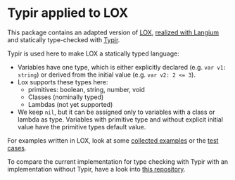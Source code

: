 # Typir applied to LOX

This package contains an adapted version of [LOX](https://craftinginterpreters.com/the-lox-language.html), [realized with Langium](https://github.com/TypeFox/langium-lox) and statically type-checked with [Typir](https://typir.org/).

Typir is used here to make LOX a statically typed language:

- Variables have one type, which is either explicitly declared (e.g. `var v1: string`) or derived from the initial value (e.g. `var v2: 2 <= 3`).
- Lox supports these types here:
  - primitives: boolean, string, number, void
  - Classes (nominally typed)
  - Lambdas (not yet supported)
- We keep `nil`, but it can be assigned only to variables with a class or lambda as type.
  Variables with primitive type and without explicit initial value have the primitive types default value.

For examples written in LOX, look at some [collected examples](./examples/) or the [test cases](./test/).

To compare the current implementation for type checking with Typir with an implementation without Typir, have a look into [this repository](https://github.com/TypeFox/langium-lox/tree/main/langium/src/language-server/type-system).
